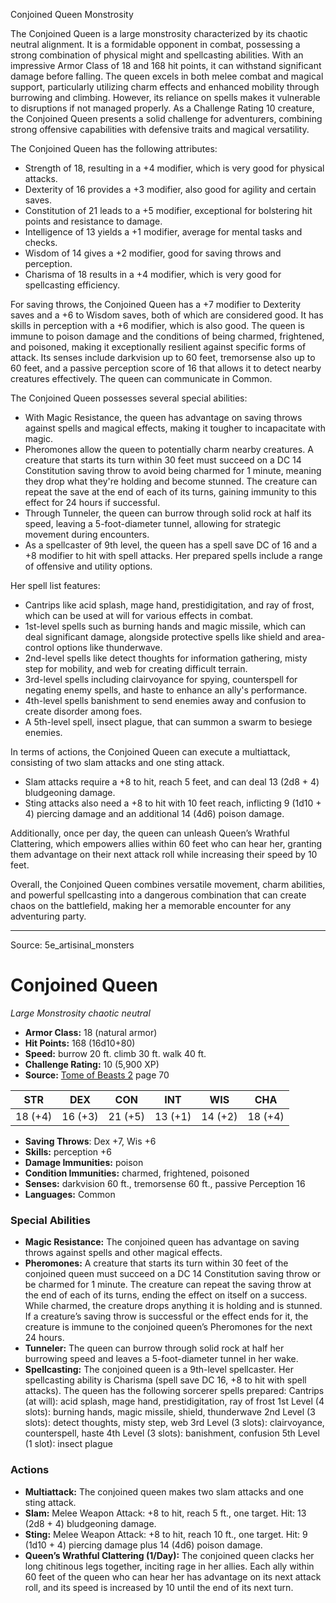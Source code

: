 <MonsterName/>Conjoined Queen</MonsterName>
<CreatureType/>Monstrosity</CreatureType>

<summary>The Conjoined Queen is a large monstrosity characterized by its chaotic neutral alignment. It is a formidable opponent in combat, possessing a strong combination of physical might and spellcasting abilities. With an impressive Armor Class of 18 and 168 hit points, it can withstand significant damage before falling. The queen excels in both melee combat and magical support, particularly utilizing charm effects and enhanced mobility through burrowing and climbing. However, its reliance on spells makes it vulnerable to disruptions if not managed properly. As a Challenge Rating 10 creature, the Conjoined Queen presents a solid challenge for adventurers, combining strong offensive capabilities with defensive traits and magical versatility.</summary>

<detail>

The Conjoined Queen has the following attributes: 
- Strength of 18, resulting in a +4 modifier, which is very good for physical attacks.
- Dexterity of 16 provides a +3 modifier, also good for agility and certain saves.
- Constitution of 21 leads to a +5 modifier, exceptional for bolstering hit points and resistance to damage.
- Intelligence of 13 yields a +1 modifier, average for mental tasks and checks.
- Wisdom of 14 gives a +2 modifier, good for saving throws and perception.
- Charisma of 18 results in a +4 modifier, which is very good for spellcasting efficiency.

For saving throws, the Conjoined Queen has a +7 modifier to Dexterity saves and a +6 to Wisdom saves, both of which are considered good. It has skills in perception with a +6 modifier, which is also good. The queen is immune to poison damage and the conditions of being charmed, frightened, and poisoned, making it exceptionally resilient against specific forms of attack. Its senses include darkvision up to 60 feet, tremorsense also up to 60 feet, and a passive perception score of 16 that allows it to detect nearby creatures effectively. The queen can communicate in Common.

The Conjoined Queen possesses several special abilities:
- With Magic Resistance, the queen has advantage on saving throws against spells and magical effects, making it tougher to incapacitate with magic.
- Pheromones allow the queen to potentially charm nearby creatures. A creature that starts its turn within 30 feet must succeed on a DC 14 Constitution saving throw to avoid being charmed for 1 minute, meaning they drop what they're holding and become stunned. The creature can repeat the save at the end of each of its turns, gaining immunity to this effect for 24 hours if successful.
- Through Tunneler, the queen can burrow through solid rock at half its speed, leaving a 5-foot-diameter tunnel, allowing for strategic movement during encounters.
- As a spellcaster of 9th level, the queen has a spell save DC of 16 and a +8 modifier to hit with spell attacks. Her prepared spells include a range of offensive and utility options.

Her spell list features:
- Cantrips like acid splash, mage hand, prestidigitation, and ray of frost, which can be used at will for various effects in combat.
- 1st-level spells such as burning hands and magic missile, which can deal significant damage, alongside protective spells like shield and area-control options like thunderwave.
- 2nd-level spells like detect thoughts for information gathering, misty step for mobility, and web for creating difficult terrain.
- 3rd-level spells including clairvoyance for spying, counterspell for negating enemy spells, and haste to enhance an ally's performance.
- 4th-level spells banishment to send enemies away and confusion to create disorder among foes.
- A 5th-level spell, insect plague, that can summon a swarm to besiege enemies.

In terms of actions, the Conjoined Queen can execute a multiattack, consisting of two slam attacks and one sting attack. 
- Slam attacks require a +8 to hit, reach 5 feet, and can deal 13 (2d8 + 4) bludgeoning damage.
- Sting attacks also need a +8 to hit with 10 feet reach, inflicting 9 (1d10 + 4) piercing damage and an additional 14 (4d6) poison damage.

Additionally, once per day, the queen can unleash Queen’s Wrathful Clattering, which empowers allies within 60 feet who can hear her, granting them advantage on their next attack roll while increasing their speed by 10 feet.

Overall, the Conjoined Queen combines versatile movement, charm abilities, and powerful spellcasting into a dangerous combination that can create chaos on the battlefield, making her a memorable encounter for any adventuring party.</detail>



---

Source: 5e_artisinal_monsters

# Conjoined Queen

*Large* *Monstrosity* *chaotic neutral*

- **Armor Class:** 18 (natural armor)
- **Hit Points:** 168 (16d10+80)
- **Speed:** burrow 20 ft. climb 30 ft. walk 40 ft.
- **Challenge Rating:** 10 (5,900 XP)
- **Source:** [Tome of Beasts 2](https://koboldpress.com/kpstore/product/tome-of-beasts-2-for-5th-edition) page 70

| STR | DEX | CON | INT | WIS | CHA |
| --- | --- | --- | --- | --- | --- |
| 18 (+4) | 16 (+3) | 21 (+5) | 13 (+1) | 14 (+2) | 18 (+4) |

- **Saving Throws**: Dex +7, Wis +6
- **Skills:** perception +6
- **Damage Immunities:** poison
- **Condition Immunities:** charmed, frightened, poisoned
- **Senses:** darkvision 60 ft., tremorsense 60 ft., passive Perception 16
- **Languages:** Common

### Special Abilities

- **Magic Resistance:** The conjoined queen has advantage on saving throws against spells and other magical effects.
- **Pheromones:** A creature that starts its turn within 30 feet of the conjoined queen must succeed on a DC 14 Constitution saving throw or be charmed for 1 minute. The creature can repeat the saving throw at the end of each of its turns, ending the effect on itself on a success. While charmed, the creature drops anything it is holding and is stunned. If a creature’s saving throw is successful or the effect ends for it, the creature is immune to the conjoined queen’s Pheromones for the next 24 hours.
- **Tunneler:** The queen can burrow through solid rock at half her burrowing speed and leaves a 5-foot-diameter tunnel in her wake.
- **Spellcasting:** The conjoined queen is a 9th-level spellcaster. Her spellcasting ability is Charisma (spell save DC 16, +8 to hit with spell attacks). The queen has the following sorcerer spells prepared:
Cantrips (at will): acid splash, mage hand, prestidigitation, ray of frost
1st Level (4 slots): burning hands, magic missile, shield, thunderwave
2nd Level (3 slots): detect thoughts, misty step, web
3rd Level (3 slots): clairvoyance, counterspell, haste
4th Level (3 slots): banishment, confusion
5th Level (1 slot): insect plague

### Actions

- **Multiattack:** The conjoined queen makes two slam attacks and one sting attack.
- **Slam:** Melee Weapon Attack: +8 to hit, reach 5 ft., one target. Hit: 13 (2d8 + 4) bludgeoning damage.
- **Sting:** Melee Weapon Attack: +8 to hit, reach 10 ft., one target. Hit: 9 (1d10 + 4) piercing damage plus 14 (4d6) poison damage.
- **Queen’s Wrathful Clattering (1/Day):** The conjoined queen clacks her long chitinous legs together, inciting rage in her allies. Each ally within 60 feet of the queen who can hear her has advantage on its next attack roll, and its speed is increased by 10 until the end of its next turn.




